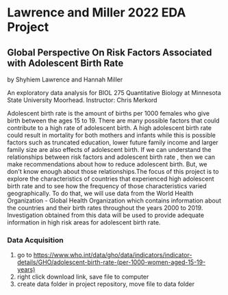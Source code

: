 # Lawrence and Miller 2022 EDA Project

## Global Perspective On Risk Factors Associated with Adolescent Birth Rate

by Shyhiem Lawrence and Hannah Miller

An exploratory data analysis for BIOL 275 Quantitative Biology at Minnesota State University Moorhead. Instructor: Chris Merkord

Adolescent birth rate is the amount of births per 1000 females who give birth between the ages 15 to 19. There are many possible factors that could contribute to a high rate of adolescent birth. A high adolescent birth rate could result in mortality for both mothers and infants while this is possible factors such as truncated education, lower future family income and larger family size are also effects of adolescent birth. If we can understand the relationships between risk factors and adolescent birth rate , then we can make recommendations about how to reduce adolescent birth. But, we don't know enough about those relationships.The focus of this project is to explore the characteristics of countries that experienced high adolescent birth rate and to see how the frequency of those characteristics varied geographically. To do that, we will use data from the World Health Organization - Global Health Organization which contains information about the countries and their birth rates throughout the years 2000 to 2019. Investigation obtained from this data will be used to provide adequate information in high risk areas for adolescent birth rate. 

### Data Acquisition

1. go to https://www.who.int/data/gho/data/indicators/indicator-details/GHO/adolescent-birth-rate-(per-1000-women-aged-15-19-years)
2. right click download link, save file to computer
3. create data folder in project repository, move file to data folder
